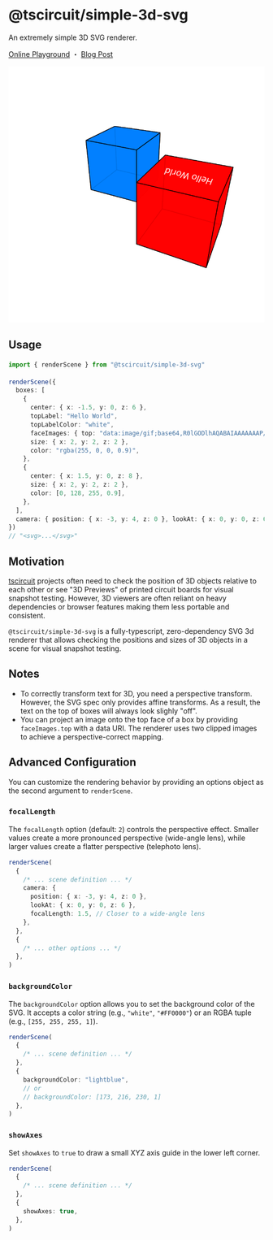 # @tscircuit/simple-3d-svg

An extremely simple 3D SVG renderer.

[Online Playground](https://simple-3d-svg.vercel.app/?fixture=%7B%22path%22%3A%22examples%2Finteractive.page.tsx%22%7D) ・ [Blog Post](https://seve.blog/p/i-made-a-3d-svg-renderer-that-projects)

![simple svg](./tests/__snapshots__/scene1.snap.svg)

## Usage

```ts
import { renderScene } from "@tscircuit/simple-3d-svg"

renderScene({
  boxes: [
    {
      center: { x: -1.5, y: 0, z: 6 },
      topLabel: "Hello World",
      topLabelColor: "white",
      faceImages: { top: "data:image/gif;base64,R0lGODlhAQABAIAAAAAAAP///ywAAAAAAQABAAACAUwAOw==" },
      size: { x: 2, y: 2, z: 2 },
      color: "rgba(255, 0, 0, 0.9)",
    },
    {
      center: { x: 1.5, y: 0, z: 8 },
      size: { x: 2, y: 2, z: 2 },
      color: [0, 128, 255, 0.9],
    },
  ],
  camera: { position: { x: -3, y: 4, z: 0 }, lookAt: { x: 0, y: 0, z: 6 } },
})
// "<svg>...</svg>"
```

## Motivation

[tscircuit](https://github.com/tscircuit/tscircuit) projects often need to check
the position of 3D objects relative to each other or see "3D Previews" of
printed circuit boards for visual snapshot testing. However, 3D viewers are often reliant on heavy
dependencies or browser features making them less portable and consistent.

`@tscircuit/simple-3d-svg` is a fully-typescript, zero-dependency SVG 3d
renderer that allows checking the positions and sizes of 3D objects in a scene
for visual snapshot testing.

## Notes

- To correctly transform text for 3D, you need a perspective transform. However, the SVG spec only provides affine transforms. As a result, the text on the top of boxes will always look slighly "off".
- You can project an image onto the top face of a box by providing `faceImages.top` with a data URI. The renderer uses two clipped images to achieve a perspective-correct mapping.

## Advanced Configuration

You can customize the rendering behavior by providing an options object as the second argument to `renderScene`.

### `focalLength`

The `focalLength` option (default: `2`) controls the perspective effect. Smaller values create a more pronounced perspective (wide-angle lens), while larger values create a flatter perspective (telephoto lens).

```ts
renderScene(
  {
    /* ... scene definition ... */
    camera: {
      position: { x: -3, y: 4, z: 0 },
      lookAt: { x: 0, y: 0, z: 6 },
      focalLength: 1.5, // Closer to a wide-angle lens
    },
  },
  {
    /* ... other options ... */
  },
)
```

### `backgroundColor`

The `backgroundColor` option allows you to set the background color of the SVG. It accepts a color string (e.g., `"white"`, `"#FF0000"`) or an RGBA tuple (e.g., `[255, 255, 255, 1]`).

```ts
renderScene(
  {
    /* ... scene definition ... */
  },
  {
    backgroundColor: "lightblue",
    // or
    // backgroundColor: [173, 216, 230, 1]
  },
)
```

### `showAxes`

Set `showAxes` to `true` to draw a small XYZ axis guide in the lower left corner.

```ts
renderScene(
  {
    /* ... scene definition ... */
  },
  {
    showAxes: true,
  },
)
```
